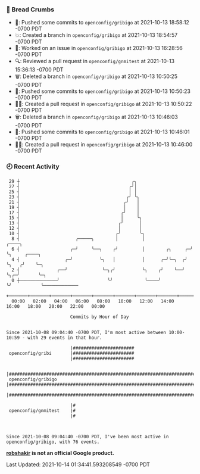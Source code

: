 ### 🍞 Bread Crumbs

 * 🚢: Pushed some commits to `openconfig/gribigo` at 2021-10-13 18:58:12 -0700 PDT
 * 💥: Created a branch in `openconfig/gribigo` at 2021-10-13 18:54:57 -0700 PDT
 * 👀: Worked on an issue in `openconfig/gribigo` at 2021-10-13 16:28:56 -0700 PDT
 * 🔍: Reviewed a pull request in  `openconfig/gnmitest` at 2021-10-13 15:36:13 -0700 PDT
 * 🗑: Deleted a branch in `openconfig/gribigo` at 2021-10-13 10:50:25 -0700 PDT
 * 🚢: Pushed some commits to `openconfig/gribigo` at 2021-10-13 10:50:23 -0700 PDT
 * ✍🏼: Created a pull request in `openconfig/gribigo` at 2021-10-13 10:50:22 -0700 PDT
 * 🗑: Deleted a branch in `openconfig/gribigo` at 2021-10-13 10:46:03 -0700 PDT
 * 🚢: Pushed some commits to `openconfig/gribigo` at 2021-10-13 10:46:01 -0700 PDT
 * ✍🏼: Created a pull request in `openconfig/gribigo` at 2021-10-13 10:46:00 -0700 PDT

### 🕘 Recent Activity
```
 29 ┼                                          ╭╮
 27 ┤                                         ╭╯│
 25 ┤                                         │ │
 23 ┤                                        ╭╯ ╰╮
 21 ┤                                       ╭╯   │
 19 ┤                                       │    │
 17 ┤                                      ╭╯    │
 15 ┤                                      │     ╰╮
 13 ┤                                     ╭╯      │
 12 ┤                                     │       │
 10 ┤                                    ╭╯       ╰╮
  8 ┤                     ╭─────╮        │         │                 ╭────╮
  6 ┤                   ╭─╯     ╰──╮    ╭╯         │        ╭╮     ╭─╯    ╰╮     ╭────╮
  4 ┤                 ╭─╯          ╰╮   │          │      ╭─╯╰─╮  ╭╯       ╰╮   ╭╯    ╰─╮
  2 ┤              ╭──╯             ╰─╮╭╯          ╰╮    ╭╯    ╰──╯         ╰╮╭─╯       ╰─╮
  0 ┼──────────────╯                  ╰╯            ╰────╯                   ╰╯           ╰─────────────
    +───────+───────+───────+───────+───────+───────+───────+───────+───────+───────+───────+───────+────
  00:00   02:00   04:00   06:00   08:00   10:00   12:00   14:00   16:00   18:00   20:00   22:00   00:00   

						Commits by Hour of Day


Since 2021-10-08 09:04:40 -0700 PDT, I'm most active between 10:00-10:59 - with 29 events in that hour.

```



```
                        |#######################
 openconfig/gribi       |#######################
                        |#######################

                        |############################################################################
 openconfig/gribigo     |############################################################################
                        |############################################################################

                        |#
 openconfig/gnmitest    |#
                        |#



Since 2021-10-08 09:04:40 -0700 PDT, I've been most active in openconfig/gribigo, with 76 events.

```
**[robshakir](mailto:robjs@google.com) is not an official Google product.**  


Last Updated: 2021-10-14 01:34:41.593208549 -0700 PDT
